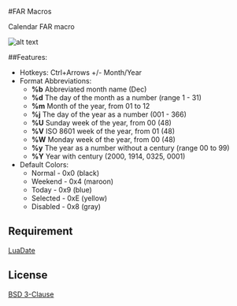 #FAR Macros

Calendar FAR macro

![alt text](http://i80.fastpic.ru/big/2016/0513/b7/8db392166f7effe7e303be8c39b78fb7.png "Calendar")

##Features:

* Hotkeys: Ctrl+Arrows +/- Month/Year
* Format Abbreviations:
	* **%b**	Abbreviated month name (Dec)
	* **%d**	The day of the month as a number (range 1 - 31)
	* **%m**	Month of the year, from 01 to 12
	* **%j**	The day of the year as a number (001 - 366)
	* **%U**	Sunday week of the year, from 00 (48)
	* **%V**	ISO 8601 week of the year, from 01 (48)
	* **%W**	Monday week of the year, from 00 (48)
	* **%y**	The year as a number without a century (range 00 to 99)
	* **%Y**	Year with century (2000, 1914, 0325, 0001)
* Default Colors:
	* Normal - 0x0 (black)
	* Weekend - 0x4 (maroon)
	* Today - 0x9 (blue)
	* Selected - 0xE (yellow)
	* Disabled - 0x8 (gray)

## Requirement

[LuaDate](https://github.com/Tieske/date/)

## License

[BSD 3-Clause](https://opensource.org/licenses/BSD-3-Clause)

